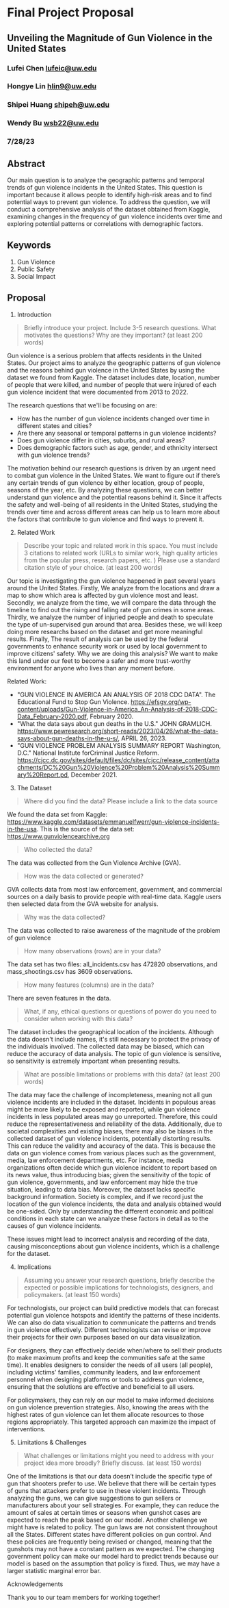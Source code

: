 # Final Project Proposal

## Unveiling the Magnitude of Gun Violence in the United States

### Lufei Chen   lufeic@uw.edu
### Hongye Lin   hlin9@uw.edu
### Shipei Huang shipeh@uw.edu
### Wendy Bu   wsb22@uw.edu

### 7/28/23

## Abstract

Our main question is to analyze the geographic patterns and temporal trends of gun violence incidents in the United States. This question is important because it allows people to identify high-risk areas and to find potential ways to prevent gun violence. To address the question, we will conduct a comprehensive analysis of the dataset obtained from Kaggle, examining changes in the frequency of gun violence incidents over time and exploring potential patterns or correlations with demographic factors.

## Keywords
1. Gun Violence
2. Public Safety
3. Social Impact

## Proposal

1. Introduction  

> Briefly introduce your project.  Include 3-5 research questions. What motivates the questions? Why are they important? (at least 200 words)

Gun violence is a serious problem that affects residents in the United States. Our project aims to analyze the geographic patterns of gun violence and the reasons behind gun violence in the United States by using the dataset we found from Kaggle. The dataset includes date, location, number of people that were killed, and number of people that were injured of each gun violence incident that were documented from 2013 to 2022. 

The research questions that we'll be focusing on are:
- How has the number of gun violence incidents changed over time in different states and cities?
- Are there any seasonal or temporal patterns in gun violence incidents?
- Does gun violence differ in cities, suburbs, and rural areas?
- Does demographic factors such as age, gender, and ethnicity intersect with gun violence trends?

The motivation behind our research questions is driven by an urgent need to combat gun violence in the United States. We want to figure out if there’s any certain trends of gun violence by either location, group of people, seasons of the year, etc. By analyzing these questions, we can better understand gun violence and the potential reasons behind it. Since it affects the safety and well-being of all residents in the United States, studying the trends over time and across different areas can help us to learn more about the factors that contribute to gun violence and find ways to prevent it.

2. Related Work  

> Describe your topic and related work in this space. You must include 3 citations to related work (URLs to similar work, high quality articles from the popular press, research papers, etc. ) Please use a standard citation style of your choice. (at least 200 words)

Our topic is investigating the gun violence happened in past several years around the United States. Firstly, We analyze from the locations and draw a map to show which area is affected by gun violence most and least. Secondly, we analyze from the time, we will compare the data through the timeline to find out the rising and falling rate of gun crimes in some areas. Thirdly, we analyze the number of injuried people and death to speculate the type of un-supervised gun around that area. Besides these, we will keep doing more researchs based on the dataset and get more meaningful results. Finally, The result of analysis can be used by the federal governments to enhance security work or used by local government to improve citizens' safety. Why we are doing this analysis? We want to make this land under our feet to become a safer and more trust-worthy environment for anyone who lives than any moment before.

Related Work: 
- "GUN VIOLENCE IN AMERICA AN ANALYSIS OF 2018 CDC DATA". The Educational Fund to Stop Gun Violence. https://efsgv.org/wp-content/uploads/Gun-Violence-in-America_An-Analysis-of-2018-CDC-Data_February-2020.pdf, February 2020.
- "What the data says about gun deaths in the U.S." JOHN GRAMLICH. https://www.pewresearch.org/short-reads/2023/04/26/what-the-data-says-about-gun-deaths-in-the-u-s/, APRIL 26, 2023.
- "GUN VIOLENCE PROBLEM ANALYSIS SUMMARY REPORT Washington, D.C." National Institute forCriminal Justice Reform. https://cjcc.dc.gov/sites/default/files/dc/sites/cjcc/release_content/attachments/DC%20Gun%20Violence%20Problem%20Analysis%20Summary%20Report.pd, December 2021.


3. The Dataset

> Where did you find the data? Please include a link to the data source
> 
We found the data set from Kaggle: https://www.kaggle.com/datasets/emmanuelfwerr/gun-violence-incidents-in-the-usa. This is the source of the data set:  https://www.gunviolencearchive.org 
 
> Who collected the data?
>
The data was collected from the Gun Violence Archive (GVA).
> How was the data collected or generated?
>  
GVA collects data from most law enforcement, government, and commercial sources on a daily basis to provide people with real-time data. Kaggle users then selected data from the GVA website for analysis.
> 
> Why was the data collected?
> 
The data was collected to raise awareness of the magnitude of the problem of gun violence

>How many observations (rows) are in your data?
>
The data set has two files: all_incidents.csv has 472820 observations, and mass_shootings.csv has 3609 observations.
>How many features (columns) are in the data?
>
There are seven features in the data.
> What, if any, ethical questions or questions of power do you need to consider when working with this data?
>
The dataset includes the geographical location of the incidents. Although the data doesn't include names, it's still necessary to protect the privacy of the individuals involved.
The collected data may be biased, which can reduce the accuracy of data analysis.
The topic of gun violence is sensitive, so sensitivity is extremely important when presenting results.
> What are possible limitations or problems with this data?   (at least 200 words)
>
The data may face the challenge of incompleteness, meaning not all gun violence incidents are included in the dataset. Incidents in populous areas might be more likely to be exposed and reported, while gun violence incidents in less populated areas may go unreported. Therefore, this could reduce the representativeness and reliability of the data. Additionally, due to societal complexities and existing biases, there may also be biases in the collected dataset of gun violence incidents, potentially distorting results. This can reduce the validity and accuracy of the data. This is because the data on gun violence comes from various places such as the government, media, law enforcement departments, etc. For instance, media organizations often decide which gun violence incident to report based on its news value, thus introducing bias; given the sensitivity of the topic of gun violence, governments, and law enforcement may hide the true situation, leading to data bias. Moreover, the dataset lacks specific background information. Society is complex, and if we record just the location of the gun violence incidents, the data and analysis obtained would be one-sided. Only by understanding the different economic and political conditions in each state can we analyze these factors in detail as to the causes of gun violence incidents. 

These issues might lead to incorrect analysis and recording of the data, causing misconceptions about gun violence incidents, which is a challenge for the dataset.


4. Implications

> Assuming you answer your research questions, briefly describe the expected or possible implications for technologists, designers, and policymakers. (at least 150 words)

For technologists, our project can build predictive models that can forecast potential gun violence hotspots and identify the patterns of these incidents. We can also do data visualization to communicate the patterns and trends in gun violence effectively. Different technologists can revise or improve their projects for their own purposes based on our data visualization. 

For designers, they can effectively decide when/where to sell their products (to make maximum profits and keep the communities safe at the same time). It enables designers to consider the needs of all users (all people), including victims' families, community leaders, and law enforcement personnel when designing platforms or tools to address gun violence, ensuring that the solutions are effective and beneficial to all users.

For policymakers, they can rely on our model to make informed decisions on gun violence prevention strategies. Also, knowing the areas with the highest rates of gun violence can let them allocate resources to those regions appropriately. This targeted approach can maximize the impact of interventions.

5. Limitations & Challenges
>What challenges or limitations might you need to address with your project idea more broadly? Briefly discuss. (at least 150 words)

One of the limitations is that our data doesn’t include the specific type of gun that shooters prefer to use. We believe that there will be certain types of guns that attackers prefer to use in these violent incidents. Through analyzing the guns, we can give suggestions to gun sellers or manufacturers about your sell strategies. For example, they can reduce the amount of sales at certain times or seasons when gunshot cases are expected to reach the peak based on our model. Another challenge we might have is related to policy. The gun laws are not consistent throughout all the States. Different states have different policies on gun control. And these policies are frequently being revised or changed, meaning that the gunshots may not have a constant pattern as we expected. The changing government policy can make our model hard to predict trends because our model is based on the assumption that policy is fixed. Thus, we may have a larger statistic marginal error bar.

Acknowledgements
>
Thank you to our team members for working together!

